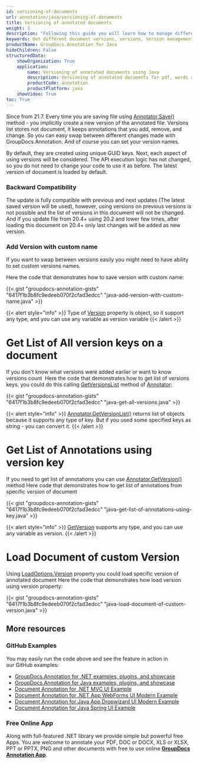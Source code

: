 ```yaml
---
id: versioning-of-documents
url: annotation/java/versioning-of-documents
title: Versioning of annotated documents
weight: 3
description: "Following this guide you will learn how to manage different versions of document using GroupDocs.Annotation for Java API."
keywords: Get different document versions, versions, Version management
productName: GroupDocs.Annotation for Java
hideChildren: False
structuredData:
    showOrganization: True
    application:
        name: Versioning of annotated documents using Java
        description: Versioning of annotated documents for pdf, words and other documents natively on mac, windows or ubuntu with high performance using Java language and GroupDocs.Annotation for Java APIs
        productCode: annotation
        productPlatform: java 
    showVideo: True
toc: True
---
```


Since from 21.7.
Every time you are saving file using [Annotator.Save()](https://reference.groupdocs.com/annotation/java/com.groupdocs.annotation/Annotator#save(java.io.InputStream)) method - you implicitly create a new version of the annotated file. Versions list stores not document, it keeps annotations that you add, remove, and change. So you can easy swap between different changes made with GroupDocs.Annotation. And of course you can set your version names.

By default, they are created using unique GUID keys. Next, each aspect of using versions will be considered. The API execution logic has not changed, so you do not need to change your code to use it as before. The latest version of document is loaded by default. 

### Backward Compatibility

The update is fully compatible with previous and next updates (The latest saved version will be used), however, using versions on previous versions is not possible and the list of versions in this document will not be changed. And If you update file from 20.4+ using 20.2 and lower few times, after loading this document on 20.4+ only last changes will be added as new version.

### Add Version with custom name

If you want to swap between versions easily you might need to have ability to set custom versions names.

  
Here the code that demonstrates how to save version with custom name:

{{< gist "groupdocs-annotation-gists" "6417f1b3b8fc9edeeb070f2cfad3edcc" "java-add-version-with-custom-name.java" >}}

{{< alert style="info" >}}
Type of [Version](https://reference.groupdocs.com/java/annotation/com.groupdocs.annotation.options/saveoptions/) property is object, so it support any type, and you can use any variable as version variable
{{< /alert >}}
# Get List of All version keys on a document
If you don't know what versions were added earlier or want to know versions count 
Here the code that demonstrates how to get list of versions keys, you could do this calling [GetVersionsList](https://reference.groupdocs.com/annotation/java/com.groupdocs.annotation/Annotator#getversionslist) method of [Annotator](https://reference.groupdocs.com/java/annotation/com.groupdocs.annotation/annotator):

{{< gist "groupdocs-annotation-gists" "6417f1b3b8fc9edeeb070f2cfad3edcc" "java-get-all-versions.java" >}}

{{< alert style="info" >}}
[Annotator.GetVersionList()](https://reference.groupdocs.com/annotation/java/com.groupdocs.annotation/Annotator#getversionslist) returns list of objects because it supports any type of key. But if you used some specified keys as string - you can convert it.
{{< /alert >}}
# Get List of Annotations using version key
If you need to get list of annotations you can use [Annotator.GetVersion()](https://reference.groupdocs.com/annotation/java/com.groupdocs.annotation/Annotator#getversionslist) method
Here code that demonstrates how to get list of annotations from specific version of document

{{< gist "groupdocs-annotation-gists" "6417f1b3b8fc9edeeb070f2cfad3edcc" "java-get-list-of-annotations-using-key.java" >}}

{{< alert style="info" >}}
[GetVersion](https://reference.groupdocs.com/annotation/java/com.groupdocs.annotation/Annotator#getversionslist) supports any type, and you can use any variable as version.
{{< /alert >}}
# Load Document of custom Version
Using [LoadOptions.Version](https://reference.groupdocs.com/java/annotation/com.groupdocs.annotation.options/loadoptions/) property you could load specific version of annotated document
Here the code that demonstrates how load version using version property:

{{< gist "groupdocs-annotation-gists" "6417f1b3b8fc9edeeb070f2cfad3edcc" "java-load-document-of-custom-version.java" >}}

## More resources
### GitHub Examples
You may easily run the code above and see the feature in action in our GitHub examples:
*   [GroupDocs.Annotation for .NET examples, plugins, and showcase](https://github.com/groupdocs-annotation/GroupDocs.Annotation-for-.NET)
*   [GroupDocs.Annotation for Java examples, plugins, and showcase](https://github.com/groupdocs-annotation/GroupDocs.Annotation-for-Java)
*   [Document Annotation for .NET MVC UI Example](https://github.com/groupdocs-annotation/GroupDocs.Annotation-for-.NET-MVC) 
*   [Document Annotation for .NET App WebForms UI Modern Example](https://github.com/groupdocs-annotation/GroupDocs.Annotation-for-.NET-WebForms)
*   [Document Annotation for Java App Dropwizard UI Modern Example](https://github.com/groupdocs-annotation/GroupDocs.Annotation-for-Java-Dropwizard)
*   [Document Annotation for Java Spring UI Example](https://github.com/groupdocs-annotation/GroupDocs.Annotation-for-Java-Spring)
### Free Online App
Along with full-featured .NET library we provide simple but powerful free Apps.
You are welcome to annotate your PDF, DOC or DOCX, XLS or XLSX, PPT or PPTX, PNG and other documents with free to use online **[GroupDocs Annotation App](https://products.groupdocs.app/annotation)**.
